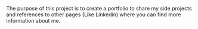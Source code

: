 The purpose of this project is to create a portfolio to share my side projects and references to other pages (Like Linkedin) where you can find more information about me.
